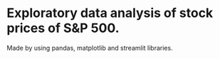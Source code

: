 # Exploratory data analysis of stock prices of S&P 500.

Made by using pandas, matplotlib and streamlit libraries. 
